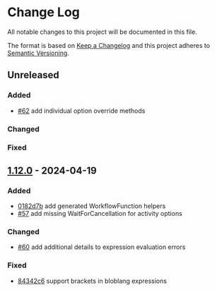 
# Change Log
All notable changes to this project will be documented in this file.
 
The format is based on [Keep a Changelog](http://keepachangelog.com/)
and this project adheres to [Semantic Versioning](http://semver.org/).
 
## Unreleased
 
### Added

- [#62](https://github.com/cludden/protoc-gen-go-temporal/pull/62) add individual option override methods
 
### Changed
 
### Fixed
 
## [1.12.0](https://github.com/cludden/protoc-gen-go-temporal/releases/tag/v1.12.0) - 2024-04-19
 
### Added

- [0182d7b](https://github.com/cludden/protoc-gen-go-temporal/commit/0182d7bec153fb71636592bbf3a266937fe8bc97) add generated WorkflowFunction helpers
- [#57](https://github.com/cludden/protoc-gen-go-temporal/pull/57) add missing WaitForCancellation for activity options
 
### Changed
  
- [#60](https://github.com/cludden/protoc-gen-go-temporal/pull/60) add additional details to expression evaluation errors
 
### Fixed
 
- [84342c6](https://github.com/cludden/protoc-gen-go-temporal/commit/84342c6e9d6907bf080666572b100561964a4715) support brackets in bloblang expressions
